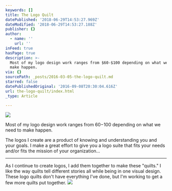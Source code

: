 ```yaml
---
keywords: []
title: The Logo Quilt
datePublished: '2018-06-29T14:53:27.969Z'
dateModified: '2018-06-29T14:53:27.188Z'
publisher: {}
author:
  - name: ''
    url: ''
inFeed: true
hasPage: true
description: >-
  Most of my logo design work ranges from $60-$100 depending on what we need to
  make happen.
via: {}
sourcePath: _posts/2016-03-05-the-logo-quilt.md
starred: false
datePublishedOriginal: '2016-09-08T20:30:04.616Z'
url: the-logo-quilt/index.html
_type: Article

---
```

![](https://s3-us-west-2.amazonaws.com/the-grid-img/p/857f3d2d6aa665039427fe589fb70e8733eecfc6.jpg)

Most of my logo design work ranges from $60-$100 depending on what we need to make happen.

The logos I create are a product of knowing and understanding you and your goals. I make a great effort to give you a logo suite that fits your needs and/or fits the mission of your organization...

---

As I continue to create logos, I add them together to make these "quilts." I like the way quilts tell different stories all while being in one visual design. These logo quilts don't have everything I've done, but I'm working to get a few more quilts put together.
![](https://s3-us-west-2.amazonaws.com/the-grid-img/p/2445730833484abbe2252d7755d1856e3c88a357.jpg)